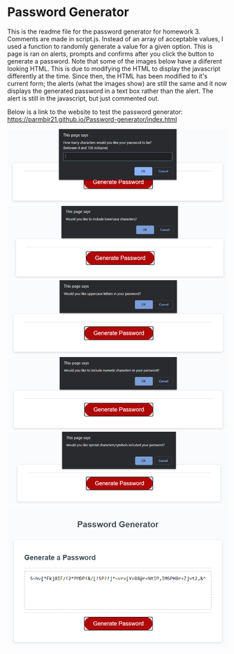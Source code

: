 # Password Generator
This is the readme file for the password generator for homework 3.
Comments are made in script.js.
Instead of an array of acceptable values, I used a function to randomly generate a value for a given option.
This is page is ran on alerts, prompts and confirms after you click the button to generate a password.
Note that some of the images below have a diiferent looking HTML. This is due to modifying the HTML to display the javascript differently at the time. Since then, the HTML has been modified to it's current form; the alerts (what the images show) are still the same and it now displays the generated password in a text box rather than the alert. The alert is still in the javascript, but just commented out.

Below is a link to the website to test the password generator:
https://parmbir21.github.io/Password-generator/index.html

![PasswordLength](Assets/PasswordLength.PNG)
![Lowercase](Assets/Lowercase.PNG)
![Uppercase](Assets/Uppercase.PNG)
![NumericValue](Assets/NumericValue.PNG)
![SpecialCharacters](Assets/SpecialCharacters.PNG)
![Password](Assets/Password.PNG)
